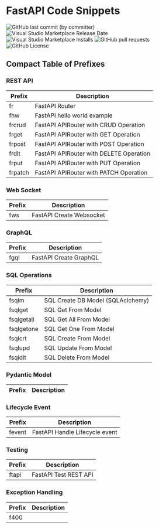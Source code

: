 # FastAPI Code Snippets

![GitHub last commit (by committer)](https://img.shields.io/github/last-commit/souyang/fastapi-snippet)
![Visual Studio Marketplace Release Date](https://img.shields.io/visual-studio-marketplace/release-date/souyang.fastapi-snippet)
![Visual Studio Marketplace Installs](https://img.shields.io/visual-studio-marketplace/i/souyang.fastapi-snippet)
![GitHub pull requests](https://img.shields.io/github/issues-pr/souyang/fastapi-snippet)
![GitHub License](https://img.shields.io/github/license/souyang/fastapi-snippet)

## Compact Table of Prefixes

### REST API
| Prefix | Description                 |
| ------ | --------------------------- |
| fr     | FastAPI Router                              |
| fhw    | FastAPI hello world example                 |
| frcrud | FastAPI APIRouter with CRUD Operation       |
| frget  | FastAPI APIRouter with GET Operation          |
| frpost | FastAPI APIRouter with POST Operation       |
| frdlt  | FastAPI APIRouter with DELETE Operation       |
| frput  | FastAPI APIRouter with PUT Operation          |
| frpatch | FastAPI APIRouter with PATCH Operation       |

### Web Socket
| Prefix | Description                 |
| ------ | --------------------------- |
| fws |    FastAPI Create Websocket |

### GraphQL
| Prefix | Description                 |
| ------ | --------------------------- |
| fgql |    FastAPI Create GraphQL |

### SQL Operations
| Prefix | Description                 |
| ------ | --------------------------- |
| fsqlm  | SQL Create DB Model (SQLAclchemy)           |
| fsqlget| SQL Get From Model |
| fsqlgetall | SQL Get All From Model |
| fsqlgetone | SQL Get One From Model |
| fsqlcrt | SQL Create From Model |
| fsqlupd | SQL Update From Model |
| fsqldlt | SQL Delete From Model |

### Pydantic Model
| Prefix | Description                 |
| ------ | --------------------------- |

### Lifecycle Event
| Prefix | Description                 |
| ------ | --------------------------- |
| fevent | FastAPI Handle Lifecycle event |

### Testing
| Prefix | Description                 |
| ------ | --------------------------- |
| ftapi  | FastAPI Test REST API       |

### Exception Handling
| Prefix | Description                 |
| ------ | --------------------------- |
| f400

